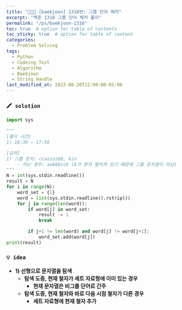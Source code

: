 ```yaml
---
title: "👩‍💻🔠 [baekjoon] 1316번: 그룹 단어 체커"
excerpt: "백준 1316 그룹 단어 체커 풀이"
permalink: "/ps/baekjoon-1316"
toc: true  # option for table of contents
toc_sticky: true  # option for table of content
categories:
  - Problem Solving
tags:
  - Python
  - Codeing Test
  - Algorithm
  - Baekjoon
  - String Handle
last_modified_at: 2023-08-20T12:00:00-05:00
---
```


### `🖍️ solution`
```python
import sys

"""
[풀이 시간]
1) 16:30 ~ 17:50

[요약]
1) 그룹 문자: ccazzzzbb, kin
    - 아닌 경우: aabbbccb (b가 혼자 떨어져 있기 때문에 그룹 문자열이 아님)
"""
N = int(sys.stdin.readline())
result = N
for i in range(N):
    word_set = {1}
    word = list(sys.stdin.readline().rstrip())
    for j in range(len(word)):
        if word[j] in word_set:
            result -= 1
            break

        if j+1 != len(word) and word[j] != word[j+1]:
            word_set.add(word[j])
print(result)
```

### `💡 idea`

- **1) 선형으로 문자열을 탐색**
    - **탐색 도중, 현재 철자가 세트 자료형에 이미 있는 경우**
        - **현재 문자열은 비그룹 단어로 간주**
    - **탐색 도중, 현재 철자와 바로 다음 시점 철자가 다른 경우**
        - **세트 자료형에 현재 철자 추가**